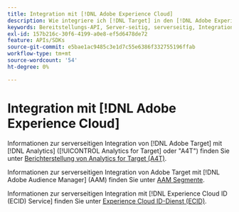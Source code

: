 ```yaml
---
title: Integration mit [!DNL Adobe Experience Cloud]
description: Wie integriere ich [!DNL Target] in den [!DNL Adobe Experience Cloud]?
keywords: Bereitstellungs-API, Server-seitig, serverseitig, Integration, a4t
exl-id: 157b216c-30f6-4199-a0e8-ef5d6478de72
feature: APIs/SDKs
source-git-commit: e5bae1ac9485c3e1d7c55e6386f332755196ffab
workflow-type: tm+mt
source-wordcount: '54'
ht-degree: 0%

---
```


# Integration mit [!DNL Adobe Experience Cloud]

Informationen zur serverseitigen Integration von [!DNL Adobe Target] mit [!DNL Analytics] ([!UICONTROL Analytics for Target] oder &quot;A4T&quot;) finden Sie unter [Berichterstellung von Analytics for Target (A4T)](/help/dev/implement/server-side/sdk-guides/integration-with-experience-cloud/a4t-reporting.md).

Informationen zur serverseitigen Integration von Adobe Target mit [!DNL Adobe Audience Manager] (AAM) finden Sie unter [AAM Segmente](/help/dev/implement/server-side/sdk-guides/integration-with-experience-cloud/aam-segments.md).

Informationen zur serverseitigen Integration mit [!DNL Experience Cloud ID (ECID) Service] finden Sie unter [Experience Cloud ID-Dienst (ECID)](/help/dev/implement/server-side/sdk-guides/integration-with-experience-cloud/ecid.md).

